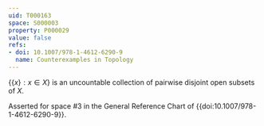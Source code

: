 ```yaml
---
uid: T000163
space: S000003
property: P000029
value: false
refs:
- doi: 10.1007/978-1-4612-6290-9
  name: Counterexamples in Topology
---
```


$\{\{x\} : x \in X\}$ is an uncountable collection of pairwise disjoint open subsets of $X$.

Asserted for space #3 in the General Reference Chart of
{{doi:10.1007/978-1-4612-6290-9}}.
